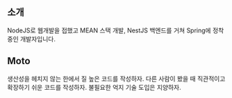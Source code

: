 ## 소개

NodeJS로 웹개발을 접했고 MEAN 스택 개발, NestJS 백엔드를 거쳐 Spring에 정착중인 개발자입니다.


## Moto
생산성을 헤치지 않는 한에서 질 높은 코드를 작성하자.
다른 사람이 봤을 때 직관적이고 확장하기 쉬운 코드를 작성하자.
불필요한 억지 기술 도입은 지양하자.

<!---
jsween5723/jsween5723 is a ✨ special ✨ repository because its `README.md` (this file) appears on your GitHub profile.
You can click the Preview link to take a look at your changes.
--->
